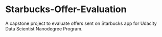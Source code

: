 # Starbucks-Offer-Evaluation
A capstone project to evaluate offers sent on Starbucks app for Udacity Data Scientist Nanodegree Program.
